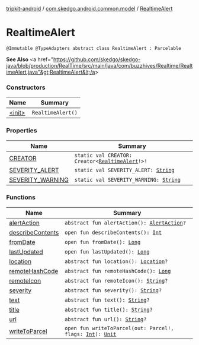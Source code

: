 [tripkit-android](../../index.md) / [com.skedgo.android.common.model](../index.md) / [RealtimeAlert](./index.md)

# RealtimeAlert

`@Immutable @TypeAdapters abstract class RealtimeAlert : Parcelable`

**See Also**
&lt;a href="https://github.com/skedgo/skedgo-java/blob/production/RealTime/src/main/java/com/buzzhives/Realtime/RealtimeAlert.java"&gt;RealtimeAlert&lt;/a&gt;

### Constructors

| Name | Summary |
|---|---|
| [&lt;init&gt;](-init-.md) | `RealtimeAlert()` |

### Properties

| Name | Summary |
|---|---|
| [CREATOR](-c-r-e-a-t-o-r.md) | `static val CREATOR: Creator<`[`RealtimeAlert`](./index.md)`!>!` |
| [SEVERITY_ALERT](-s-e-v-e-r-i-t-y_-a-l-e-r-t.md) | `static val SEVERITY_ALERT: `[`String`](https://kotlinlang.org/api/latest/jvm/stdlib/kotlin/-string/index.html) |
| [SEVERITY_WARNING](-s-e-v-e-r-i-t-y_-w-a-r-n-i-n-g.md) | `static val SEVERITY_WARNING: `[`String`](https://kotlinlang.org/api/latest/jvm/stdlib/kotlin/-string/index.html) |

### Functions

| Name | Summary |
|---|---|
| [alertAction](alert-action.md) | `abstract fun alertAction(): `[`AlertAction`](../-alert-action/index.md)`?` |
| [describeContents](describe-contents.md) | `open fun describeContents(): `[`Int`](https://kotlinlang.org/api/latest/jvm/stdlib/kotlin/-int/index.html) |
| [fromDate](from-date.md) | `open fun fromDate(): `[`Long`](https://kotlinlang.org/api/latest/jvm/stdlib/kotlin/-long/index.html) |
| [lastUpdated](last-updated.md) | `open fun lastUpdated(): `[`Long`](https://kotlinlang.org/api/latest/jvm/stdlib/kotlin/-long/index.html) |
| [location](location.md) | `abstract fun location(): `[`Location`](../-location/index.md)`?` |
| [remoteHashCode](remote-hash-code.md) | `abstract fun remoteHashCode(): `[`Long`](https://kotlinlang.org/api/latest/jvm/stdlib/kotlin/-long/index.html) |
| [remoteIcon](remote-icon.md) | `abstract fun remoteIcon(): `[`String`](https://kotlinlang.org/api/latest/jvm/stdlib/kotlin/-string/index.html)`?` |
| [severity](severity.md) | `abstract fun severity(): `[`String`](https://kotlinlang.org/api/latest/jvm/stdlib/kotlin/-string/index.html)`?` |
| [text](text.md) | `abstract fun text(): `[`String`](https://kotlinlang.org/api/latest/jvm/stdlib/kotlin/-string/index.html)`?` |
| [title](title.md) | `abstract fun title(): `[`String`](https://kotlinlang.org/api/latest/jvm/stdlib/kotlin/-string/index.html)`?` |
| [url](url.md) | `abstract fun url(): `[`String`](https://kotlinlang.org/api/latest/jvm/stdlib/kotlin/-string/index.html)`?` |
| [writeToParcel](write-to-parcel.md) | `open fun writeToParcel(out: Parcel!, flags: `[`Int`](https://kotlinlang.org/api/latest/jvm/stdlib/kotlin/-int/index.html)`): `[`Unit`](https://kotlinlang.org/api/latest/jvm/stdlib/kotlin/-unit/index.html) |
